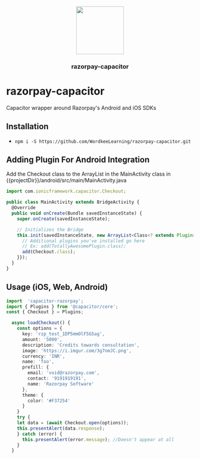 <p align="center"><br><img src="https://user-images.githubusercontent.com/236501/85893648-1c92e880-b7a8-11ea-926d-95355b8175c7.png" width="128" height="128" /></p>
<h3 align="center">razorpay-capacitor</h3>

# razorpay-capacitor
Capacitor wrapper around Razorpay's Android and iOS SDKs

<!-- 
Capacitor plugin to support [Razorpay Standard Checkout](https://developer.apple.com/sign-in-with-apple/get-started/)
-->

<!-- Badges
<a href="https://npmjs.com/package/@capacitor-community/apple-sign-in">
  <img src="https://img.shields.io/npm/v/@capacitor-community/apple-sign-in.svg">
</a>
<a href="https://npmjs.com/package/@capacitor-community/apple-sign-in">
  <img src="https://img.shields.io/npm/l/@capacitor-community/apple-sign-in.svg">
</a>
 -->

## Installation

- `npm i -S https://github.com/WordkeeLearning/razorpay-capacitor.git`

## Adding Plugin For Android Integration

Add the Checkout class to the ArrayList in the MainActivity class in {{projectDir}}/android/src/main/MainActivity.java

```ts
import com.ionicframework.capacitor.Checkout;

public class MainActivity extends BridgeActivity {
  @Override
  public void onCreate(Bundle savedInstanceState) {
    super.onCreate(savedInstanceState);

    // Initializes the Bridge
    this.init(savedInstanceState, new ArrayList<Class<? extends Plugin>>() {{
      // Additional plugins you've installed go here
      // Ex: add(TotallyAwesomePlugin.class);
      add(Checkout.class);
    }});
  }
}

```

## Usage (iOS, Web, Android)

```ts
import  'capacitor-razorpay';
import { Plugins } from '@capacitor/core';
const { Checkout } = Plugins;

  async loadCheckout() {
    const options = { 
      key: 'rzp_test_1DP5mmOlF5G5ag',
      amount: '5000',
      description: 'Credits towards consultation', 
      image: 'https://i.imgur.com/3g7nmJC.png', 
      currency: 'INR', 
      name: 'foo', 
      prefill: { 
        email: 'void@razorpay.com', 
        contact: '9191919191', 
        name: 'Razorpay Software'
      },
      theme: {
        color: '#F37254'
      }
    }
    try {
    let data = (await Checkout.open(options));
    this.presentAlert(data.response);
    } catch (error) {
      this.presentAlert(error.message); //Doesn't appear at all
    }
  }
```

###
